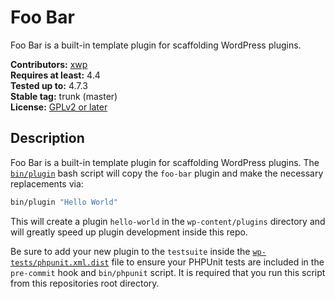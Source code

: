# Foo Bar

Foo Bar is a built-in template plugin for scaffolding WordPress plugins.

**Contributors:** [xwp](https://profiles.wordpress.org/xwp)  
**Requires at least:** 4.4  
**Tested up to:** 4.7.3  
**Stable tag:** trunk (master)  
**License:** [GPLv2 or later](http://www.gnu.org/licenses/gpl-2.0.html)  

## Description ##

Foo Bar is a built-in template plugin for scaffolding WordPress plugins. The [`bin/plugin`](../../../bin/plugin) bash script will copy the `foo-bar` plugin and make the necessary replacements via:

```bash
bin/plugin "Hello World"
```

This will create a plugin `hello-world` in the `wp-content/plugins` directory and will greatly speed up plugin development inside this repo.

Be sure to add your new plugin to the `testsuite` inside the [`wp-tests/phpunit.xml.dist`](../../../wp-tests/phpunit.xml.dist) file to ensure your PHPUnit tests are included in the `pre-commit` hook and `bin/phpunit` script. It is required that you run this script from this repositories root directory.